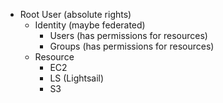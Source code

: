 - Root User (absolute rights)
	- Identity (maybe federated)
		- Users (has permissions for resources)
		- Groups (has permissions for resources)
	- Resource
		- EC2
		- LS (Lightsail)
		- S3
